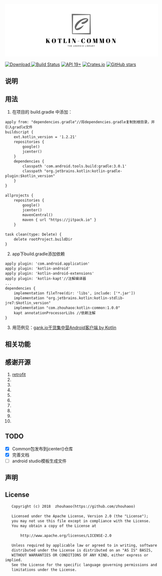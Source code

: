 ![](screenshot/logo.png)

[ ![Download](https://api.bintray.com/packages/zhouhaoo/android/kotlin-common/images/download.svg) ](https://bintray.com/zhouhaoo/android/kotlin-common/_latestVersion)
[![Build Status](https://travis-ci.org/zhouhaoo/kotlin-common.svg?branch=master)](https://travis-ci.org/zhouhaoo/kotlin-common)
[![API 19+](https://img.shields.io/badge/API-19%2B-yellowgreen.svg)](https://github.com/zhouhaoo/kotlin-common)
[![Crates.io](https://img.shields.io/crates/l/rustc-serialize.svg)](https://github.com/zhouhaoo/kotlin-common#license)
[![GitHub stars](https://img.shields.io/github/stars/badges/shields.svg?style=social&label=Stars)](https://github.com/zhouhaoo/kotlin-common)

## 说明

## 用法
1. 在项目的 build.gradle 中添加：

```
apply from: "dependencies.gradle"//将dependencies.gradle复制到根目录，并引入gradle文件
buildscript {
    ext.kotlin_version = '1.2.21'
    repositories {
        google()
        jcenter()
    }
    dependencies {
        classpath 'com.android.tools.build:gradle:3.0.1'
        classpath "org.jetbrains.kotlin:kotlin-gradle-plugin:$kotlin_version"
    }
}

allprojects {
    repositories {
        google()
        jcenter()
        mavenCentral()
        maven { url "https://jitpack.io" }
    }

task clean(type: Delete) {
    delete rootProject.buildDir
}  
```
2. app下build.gradle添加依赖

```
apply plugin: 'com.android.application'
apply plugin: 'kotlin-android'
apply plugin: 'kotlin-android-extensions'
apply plugin: 'kotlin-kapt'//注解编译器
...
dependencies {
    implementation fileTree(dir: 'libs', include: ['*.jar'])
    implementation "org.jetbrains.kotlin:kotlin-stdlib-jre7:$kotlin_version"
    implementation "com.zhouhaoo:kotlin-common:1.0.0"
    kapt annotationProcessorLibs //依赖注解
}
```

3. 用范例见：[gank.io干货集中营Android客户端 by Kotlin](https://github.com/zhouhaoo/Gank)


## 相关功能

## 感谢开源

1. [retrofit]()
2. []()
3. []()
4. []()
5. []()
6. []()
7. []()
8. []()
9. []()
10. []()


## TODO
- [x] Common包发布到jcenter()仓库
- [x] 完善文档
- [ ] android studio模板生成文件

## 声明

## License
```
   Copyright (c) 2018  zhouhaoo(https://github.com/zhouhaoo)
 
   Licensed under the Apache License, Version 2.0 (the "License");
   you may not use this file except in compliance with the License.
   You may obtain a copy of the License at
 
       http://www.apache.org/licenses/LICENSE-2.0
 
   Unless required by applicable law or agreed to in writing, software
   distributed under the License is distributed on an "AS IS" BASIS,
   WITHOUT WARRANTIES OR CONDITIONS OF ANY KIND, either express or implied.
   See the License for the specific language governing permissions and
   limitations under the License.
```